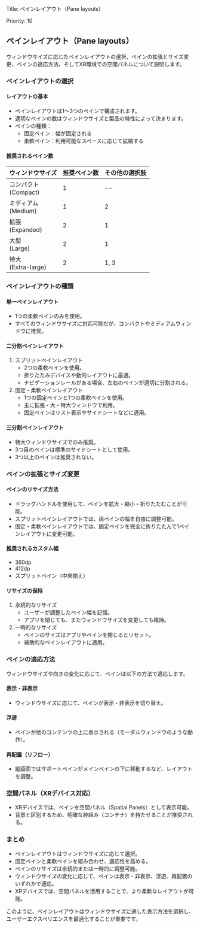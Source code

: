 Title: ペインレイアウト（Pane layouts）  

Priority: 10

## ペインレイアウト（Pane layouts）
ウィンドウサイズに応じたペインレイアウトの選択、ペインの拡張とサイズ変更、ペインの適応方法、そしてXR環境での空間パネルについて説明します。  

### ペインレイアウトの選択
#### レイアウトの基本
 - ペインレイアウトは1〜3つのペインで構成されます。
 - 適切なペインの数はウィンドウサイズと製品の特性によって決まります。
 - ペインの種類：
   - 固定ペイン：幅が固定される
   - 柔軟ペイン：利用可能なスペースに応じて拡縮する

#### 推奨されるペイン数
| ウィンドウサイズ | 推奨ペイン数 | その他の選択肢 |
| ---- | ---- | ---- |
| コンパクト<br>(Compact) | 1 | -- |
| ミディアム<br>(Medium) | 1 | 2 |
| 拡張<br>(Expanded) | 2 | 1 |
| 大型<br>(Large) | 2 | 1 |
| 特大<br>(Extra-large) | 2 | 1, 3 |


### ペインレイアウトの種類
#### 単一ペインレイアウト
 - 1つの柔軟ペインのみを使用。
 - すべてのウィンドウサイズに対応可能だが、コンパクトやミディアムウィンドウに推奨。

#### 二分割ペインレイアウト
1. スプリットペインレイアウト
   - 2つの柔軟ペインを使用。
   - 折りたたみデバイスや動的レイアウトに最適。
   - ナビゲーションレールがある場合、左右のペインが適切に分割される。
2. 固定・柔軟ペインレイアウト
   - 1つの固定ペインと1つの柔軟ペインを使用。
   - 主に拡張・大・特大ウィンドウで利用。
   - 固定ペインはリスト表示やサイドシートなどに適用。

#### 三分割ペインレイアウト
 - 特大ウィンドウサイズでのみ推奨。
 - 3つ目のペインは標準のサイドシートとして使用。
 - 3つ以上のペインは推奨されない。

### ペインの拡張とサイズ変更
#### ペインのリサイズ方法
 - ドラッグハンドルを使用して、ペインを拡大・縮小・折りたたむことが可能。
 - スプリットペインレイアウトでは、両ペインの幅を自由に調整可能。
 - 固定・柔軟ペインレイアウトでは、固定ペインを完全に折りたたんで1ペインレイアウトに変更可能。

#### 推奨されるカスタム幅
 - 360dp
 - 412dp
 - スプリットペイン（中央揃え）

#### リサイズの保持
1. 永続的なリサイズ
   - ユーザーが調整したペイン幅を記憶。
   - アプリを閉じても、またウィンドウサイズを変更しても維持。
2. 一時的なリサイズ
   - ペインのサイズはアプリやペインを閉じるとリセット。
   - 補助的なペインレイアウトに適用。

### ペインの適応方法
ウィンドウサイズや向きの変化に応じて、ペインは以下の方法で適応します。

#### 表示・非表示
 - ウィンドウサイズに応じて、ペインが表示・非表示を切り替え。

#### 浮遊
 - ペインが他のコンテンツの上に表示される（モーダルウィンドウのような動作）。

#### 再配置（リフロー）
 - 縦画面ではサポートペインがメインペインの下に移動するなど、レイアウトを調整。

### 空間パネル（XRデバイス対応）
 - XRデバイスでは、ペインを空間パネル（Spatial Panels）として表示可能。
 - 背景と区別するため、明確な枠組み（コンテナ）を持たせることが推奨される。

### まとめ
 - ペインレイアウトはウィンドウサイズに応じて選択。
 - 固定ペインと柔軟ペインを組み合わせ、適応性を高める。
 - ペインのリサイズは永続的または一時的に調整可能。
 - ウィンドウサイズの変化に応じて、ペインは表示・非表示、浮遊、再配置のいずれかで適応。
 - XRデバイスでは、空間パネルを活用することで、より柔軟なレイアウトが可能。  

このように、ペインレイアウトはウィンドウサイズに適した表示方法を選択し、ユーザーエクスペリエンスを最適化することが重要です。
